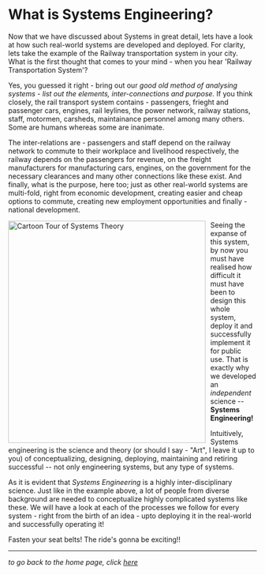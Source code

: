 # What is Systems Engineering?

Now that we have discussed about Systems in great detail, lets have a look at how such real-world systems are developed and deployed. For clarity, lets take the example of the Railway transportation system in your city. What is the first thought that comes to your mind - when you hear 'Railway Transportation System'?

Yes, you guessed it right - bring out our *good old method of analysing systems* - *list out the elements, inter-connections and purpose.* If you think closely, the rail transport system contains - passengers, frieght and passenger cars, engines, rail leylines, the power network, railway stations, staff, motormen, carsheds, maintainance personnel among many others. Some are humans whereas some are inanimate.

The inter-relations are - passengers and staff depend on the railway network to commute to their workplace and livelihood respectively, the railway depends on the passengers for revenue, on the freight manufacturers for manufacturing cars, engines, on the government for the necessary clearances and many other connections like these exist. And finally, what is the purpose, here too; just as other real-world systems are multi-fold, right from economic development, creating easier and cheap options to commute, creating new employment opportunities and finally - national development. 

<img src="https://ssl.c.photoshelter.com/img-get2/I00000zISZyy7hvI/fit=1000x750/Ionicus-Joshua-Armitage-Trains-Cartoons-Punch-Magazine-1957-05-15-618.jpg" height=450 width=400
     alt="Cartoon Tour of Systems Theory"
     style="float: left; vertical-align:center; margin-right: 10px;"/>

Seeing the expanse of this system, by now you must have realised how difficult it must have been to design this whole system, deploy it and successfully implement it for public use. That is exactly why we developed an *independent* science -- **Systems Engineering!** 

Intuitively, Systems engineering is the science and theory (or should I say - "Art", I leave it up to you) of conceptualizing, designing, deploying, maintaining and retiring successful -- not only engineering systems, but any type of systems. 

As it is evident that *Systems Engineering* is a highly inter-disciplinary science. Just like in the example above, a lot of people from diverse background are needed to conceptualize highly complicated systems like these. We will have a look at each of the processes we follow for every system - right from the birth of an idea - upto deploying it in the real-world and successfully operating it!

Fasten your seat belts! The ride's gonna be exciting!!

---
_to go back to the home page, click [here](https://sohamphanseiitb.github.io/Think-in-Systems/index.html)_
